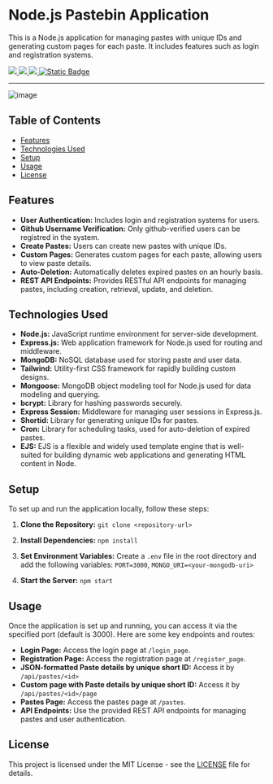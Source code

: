 # Node.js Pastebin Application

This is a Node.js application for managing pastes with unique IDs and generating custom pages for each paste. It includes features such as login and registration systems.

<a href="https://github.com/silvermete0r/pastebin_app_nodejs">
    <img src="https://img.shields.io/github/stars/silvermete0r/pastebin_app_nodejs?style=social">
</a> 
<a href="https://github.com/silvermete0r/pastebin_app_nodejs">
    <img src="https://img.shields.io/github/forks/silvermete0r/pastebin_app_nodejs?style=plastic">
</a> 
<a href="https://github.com/silvermete0r/pastebin_app_nodejs">
    <img src="https://img.shields.io/github/license/silvermete0r/pastebin_app_nodejs?style=plastic">
</a>
<a href="https://pastebin-app-nodejs.onrender.com/">
    <img alt="Static Badge" src="https://img.shields.io/badge/pastebin-app?style=plastic">
</a>

---
![image](https://github.com/silvermete0r/pastebin_app_nodejs/assets/108217670/1fc933e6-5cda-4455-af74-06b613da41c9)


## Table of Contents

- [Features](#features)
- [Technologies Used](#technologies-used)
- [Setup](#setup)
- [Usage](#usage)
- [License](#license)

## Features

- **User Authentication:** Includes login and registration systems for users.
- **Github Username Verification:** Only github-verified users can be registred in the system.
- **Create Pastes:** Users can create new pastes with unique IDs.
- **Custom Pages:** Generates custom pages for each paste, allowing users to view paste details.
- **Auto-Deletion:** Automatically deletes expired pastes on an hourly basis.
- **REST API Endpoints:** Provides RESTful API endpoints for managing pastes, including creation, retrieval, update, and deletion.

## Technologies Used

- **Node.js:** JavaScript runtime environment for server-side development.
- **Express.js:** Web application framework for Node.js used for routing and middleware.
- **MongoDB:** NoSQL database used for storing paste and user data.
- **Tailwind:** Utility-first CSS framework for rapidly building custom designs.
- **Mongoose:** MongoDB object modeling tool for Node.js used for data modeling and querying.
- **bcrypt:** Library for hashing passwords securely.
- **Express Session:** Middleware for managing user sessions in Express.js.
- **Shortid:** Library for generating unique IDs for pastes.
- **Cron:** Library for scheduling tasks, used for auto-deletion of expired pastes.
- **EJS:** EJS is a flexible and widely used template engine that is well-suited for building dynamic web applications and generating HTML content in Node.

## Setup

To set up and run the application locally, follow these steps:

1. **Clone the Repository:** `git clone <repository-url>`
2. **Install Dependencies:** `npm install`
3. **Set Environment Variables:** Create a `.env` file in the root directory and add the following variables: `PORT=3000`, `MONGO_URI=<your-mongodb-uri>`

4. **Start the Server:** `npm start`

## Usage

Once the application is set up and running, you can access it via the specified port (default is 3000). Here are some key endpoints and routes:

- **Login Page:** Access the login page at `/login_page`.
- **Registration Page:** Access the registration page at `/register_page`.
- **JSON-formatted Paste details by unique short ID:** Access it by `/api/pastes/<id>`
- **Custom page with Paste details by unique short ID:** Access it by `/api/pastes/<id>/page`
- **Pastes Page:** Access the pastes page at `/pastes`.
- **API Endpoints:** Use the provided REST API endpoints for managing pastes and user authentication.

## License

This project is licensed under the MIT License - see the [LICENSE](LICENSE) file for details.
